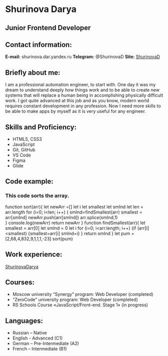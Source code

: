 # Shurinova Darya

## Junior Frontend Developer

## Contact information:
**E-mail:** shurinova.dar.yandex.ru 
**Telegram:** @ShurinovaD
**Site:** [ShurinovaD](http://f98315rl.beget.tech/index.html)

## Briefly about me:
I am a professional automation engineer, to start with. One day it was my dream to understand deeply how things work and to be able to create new systems that will replace a human being in accomplishing physically difficult work. I got quite advanced at this job and as you know, modern world requires constant development in any profession. Now  I need more skills to be able to make apps by myself as it is very useful for any engineer. 

## Skills and Proficiency:
*	HTML5, CSS3
*	JavaScript 
*	Git, GitHub
*	VS Code
*	Figma
*	Glide

## Code example:
### This code sorts the array.

function sort(arr){
    let newArr =[]
    let i
    let smallest
    let smInd
    let len = arr.length
     for (i=0; i<len; i++)
    {   smInd=findSmallest(arr)
       smallest = arr[smInd]
       newArr.push(arr[smInd])
       arr.splice(smInd,1)  
    }
    console.log(newArr)
    return newArr
    }
function findSmallest(arr){
    let smallest = arr[0]
    let smInd = 0
    let i
    for (i=0; i<arr.length; i++)
        {if (arr[i]<smallest)
            {smallest=arr[i]
            smInd=i}
        }
        return smInd
    }
let pum = [2,68,4,832,9,1,1,1,-23]
sort(pum)

## Work experience:
[ShurinovaDarya](http://f98315rl.beget.tech/index.html)

## Courses:
*	Moscow university “Synergy” program: Web Developer  (completed)
*	“ZeroCode” university program: Web Developer  (completed)
*	RS Schools Course «JavaScript/Front-end. Stage 1» (in progress)

## Languages:
*	Russian – Native
*	English - Advanced (C1)
*	German – Pre-Intermediate (A2)
*	French – Intermediate (B1)



